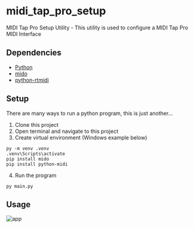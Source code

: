 # midi_tap_pro_setup
MIDI Tap Pro Setup Utility - This utility is used to configure a MIDI Tap Pro MIDI Interface
## Dependencies
* [Python](https://www.python.org/)
* [mido](https://pypi.org/project/mido/)
* [python-rtmidi](https://pypi.org/project/python-rtmidi/)
## Setup
There are many ways to run a python program, this is just another...
1. Clone this project
2. Open terminal and navigate to this project
3. Create virtual environment (Windows example below)
```console
py -m venv .venv
.venv\Scripts\activate
pip install mido
pip install python-midi
```
4. Run the program
```console
py main.py
```
## Usage
![app](https://github.com/cssdesignllc/midi_tap_pro_setup/blob/main/image/mtp_main.jpeg?raw=true)
